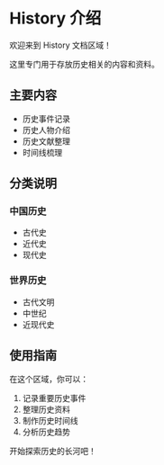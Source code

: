 # History 介绍

欢迎来到 History 文档区域！

这里专门用于存放历史相关的内容和资料。

## 主要内容

- 历史事件记录
- 历史人物介绍
- 历史文献整理
- 时间线梳理

## 分类说明

### 中国历史
- 古代史
- 近代史
- 现代史

### 世界历史
- 古代文明
- 中世纪
- 近现代史

## 使用指南

在这个区域，你可以：

1. 记录重要历史事件
2. 整理历史资料
3. 制作历史时间线
4. 分析历史趋势

开始探索历史的长河吧！
